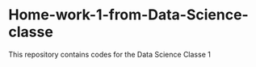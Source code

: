 # Home-work-1-from-Data-Science-classe
This repository contains codes for the Data Science Classe 1
